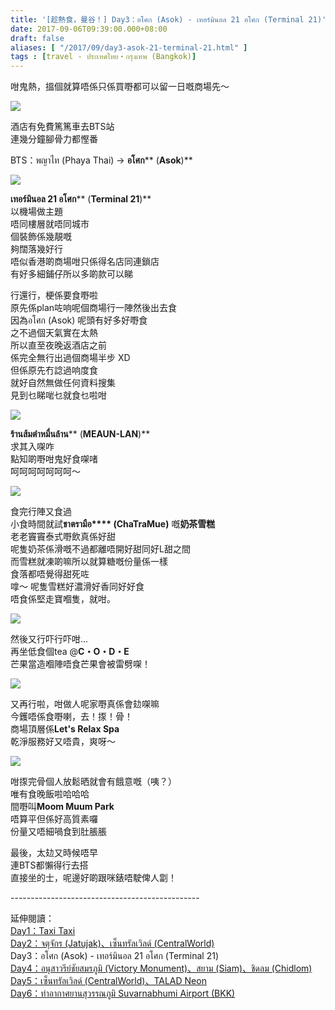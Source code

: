 ```yaml
---
title: '[趁熱食，曼谷！] Day3：อโศก (Asok) - เทอร์มินอล 21 อโศก (Terminal 21)'
date: 2017-09-06T09:39:00.000+08:00
draft: false
aliases: [ "/2017/09/day3-asok-21-terminal-21.html" ]
tags : [travel - ประเทศไทย・กรุงเทพ (Bangkok)]
---
```


咁鬼熱，搵個就算唔係只係買嘢都可以留一日嘅商場先～  

[![](https://c1.staticflickr.com/5/4426/36663911455_574ed2ba1b_z.jpg)](https://c1.staticflickr.com/5/4426/36663911455_574ed2ba1b_z.jpg)

酒店有免費篤篤車去BTS站  
連幾分鐘腳骨力都慳番  
  
BTS：พญาไท (Phaya Thai) → **อโศก**** (****Asok****)**  
  
  

[![](https://c1.staticflickr.com/5/4408/35854665743_09b3af4b6f_z.jpg)](https://c1.staticflickr.com/5/4408/35854665743_09b3af4b6f_z.jpg)

**เทอร์มินอล 21 อโศก**** (****Terminal 21****)**  
以機場做主題  
唔同樓層就唔同城市  
個裝飾係幾靚嘅  
夠闊落幾好行  
唔似香港啲商場咁只係得名店同連鎖店  
有好多細鋪仔所以多啲款可以睇  
  
行還行，梗係要食嘢啦  
原先係plan咗响呢個商場行一陣然後出去食  
因為อโศก (Asok) 呢頭有好多好嘢食  
之不過個天氣實在太熱  
所以直至夜晚返酒店之前  
係完全無行出過個商場半步 XD  
但係原先冇諗過响度食  
就好自然無做任何資料搜集  
見到乜睇啱乜就食乜啦咁  

[![](https://c1.staticflickr.com/5/4408/36525752461_bdcb4626b4_z.jpg)](https://c1.staticflickr.com/5/4408/36525752461_bdcb4626b4_z.jpg)

**ร้านส้มตำหมื่นล้าน**** (****MEAUN-LAN****)**  
求其入㗎咋  
點知啲嘢咁鬼好食㗎啫  
呵呵呵呵呵呵呵～  

[![](https://c1.staticflickr.com/5/4431/35855024683_476b8df76a_z.jpg)](https://c1.staticflickr.com/5/4431/35855024683_476b8df76a_z.jpg)

食完行陣又食過  
小食時間就試**ชาตรามือ**** (****ChaTraMue****)** 嘅**奶茶雪糕**  
老老竇竇泰式嘢飲真係好甜  
呢隻奶茶係滑嘅不過都離唔開好甜同好L甜之間  
而雪糕就凍啲嘛所以就算糖嘅份量係一樣  
食落都唔覺得甜死咗  
嗱～ 呢隻雪糕好濃滑好香同好好食  
唔食係堅走寶嗰隻，就咁。  

[![](https://c1.staticflickr.com/5/4383/36617972276_b21807d812_z.jpg)](https://c1.staticflickr.com/5/4383/36617972276_b21807d812_z.jpg)

然後又行吓行吓咁...  
再坐低食個tea @**C・O・D・E**  
芒果當造嗰陣唔食芒果會被雷劈㗎！  

[![](https://c1.staticflickr.com/5/4422/36664699535_f6e9c49c48_z.jpg)](https://c1.staticflickr.com/5/4422/36664699535_f6e9c49c48_z.jpg)

又再行啦，咁做人呢家嘢真係會攰㗎嘛  
今鑊唔係食嘢喇，去！揼！骨！  
商場頂層係**Let's Relax Spa**  
乾淨服務好又唔貴，爽呀～  

[![](https://c1.staticflickr.com/5/4394/36268837800_4a4805ca32_z.jpg)](https://c1.staticflickr.com/5/4394/36268837800_4a4805ca32_z.jpg)

咁揼完骨個人放鬆晒就會有餓意嘅（咦？）  
唯有食晚飯啦哈哈哈  
間嘢叫**Moom Muum Park**  
唔算平但係好高質素囉  
份量又唔細喎食到肚脹脹  
  
最後，太攰又時候唔早  
連BTS都懶得行去搭  
直接坐的士，呢邊好啲跟咪錶唔駛俾人劏！  
  
  
\-----------------------------------------------  
  
延伸閱讀：  
[Day1：Taxi Taxi](https://www.hidie.net/2017/09/day1taxi-taxi.html)  
[Day2：จตุจักร (Jatujak)、เซ็นทรัลเวิลด์ (CentralWorld)](https://www.hidie.net/2017/09/day2-jatujak-centralworld.html)  
Day3：อโศก (Asok) - เทอร์มินอล 21 อโศก (Terminal 21)  
[Day4：อนุสาวรีย์ชัยสมรภูมิ (Victory Monument)、สยาม (Siam)、ชิดลม (Chidlom)](https://www.hidie.net/2017/09/day4-victory-monument-siam-chidlom.html)  
[Day5：เซ็นทรัลเวิลด์ (CentralWorld)、TALAD Neon](https://www.hidie.net/2017/09/day5-centralworldtalad-neon.html)  
[Day6：ท่าอากาศยานสุวรรณภูมิ Suvarnabhumi Airport (BKK)](https://www.hidie.net/2017/09/day6-suvarnabhumi-airport-bkk.html)